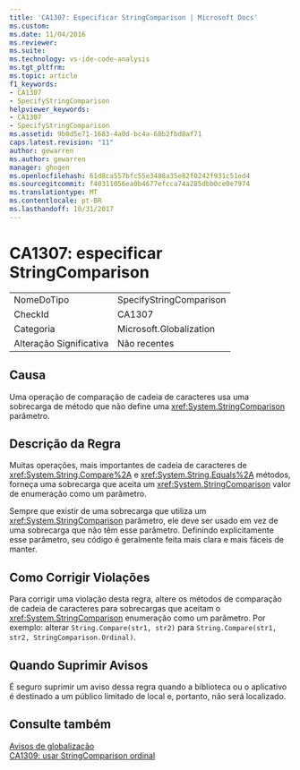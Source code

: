 ```yaml
---
title: 'CA1307: Especificar StringComparison | Microsoft Docs'
ms.custom: 
ms.date: 11/04/2016
ms.reviewer: 
ms.suite: 
ms.technology: vs-ide-code-analysis
ms.tgt_pltfrm: 
ms.topic: article
f1_keywords:
- CA1307
- SpecifyStringComparison
helpviewer_keywords:
- CA1307
- SpecifyStringComparison
ms.assetid: 9b0d5e71-1683-4a0d-bc4a-68b2fbd8af71
caps.latest.revision: "11"
author: gewarren
ms.author: gewarren
manager: ghogen
ms.openlocfilehash: 61d8ca557bfc55e3488a35e82f0242f931c51ed4
ms.sourcegitcommit: f40311056ea0b4677efcca74a285dbb0ce0e7974
ms.translationtype: MT
ms.contentlocale: pt-BR
ms.lasthandoff: 10/31/2017
---
```

# <a name="ca1307-specify-stringcomparison"></a>CA1307: especificar StringComparison
|||  
|-|-|  
|NomeDoTipo|SpecifyStringComparison|  
|CheckId|CA1307|  
|Categoria|Microsoft.Globalization|  
|Alteração Significativa|Não recentes|  
  
## <a name="cause"></a>Causa  
 Uma operação de comparação de cadeia de caracteres usa uma sobrecarga de método que não define uma <xref:System.StringComparison> parâmetro.  
  
## <a name="rule-description"></a>Descrição da Regra  
 Muitas operações, mais importantes de cadeia de caracteres de <xref:System.String.Compare%2A> e <xref:System.String.Equals%2A> métodos, forneça uma sobrecarga que aceita um <xref:System.StringComparison> valor de enumeração como um parâmetro.  
  
 Sempre que existir de uma sobrecarga que utiliza um <xref:System.StringComparison> parâmetro, ele deve ser usado em vez de uma sobrecarga que não têm esse parâmetro. Definindo explicitamente esse parâmetro, seu código é geralmente feita mais clara e mais fáceis de manter.  
  
## <a name="how-to-fix-violations"></a>Como Corrigir Violações  
 Para corrigir uma violação desta regra, altere os métodos de comparação de cadeia de caracteres para sobrecargas que aceitam o <xref:System.StringComparison> enumeração como um parâmetro. Por exemplo: alterar `String.Compare(str1, str2)` para `String.Compare(str1, str2, StringComparison.Ordinal)`.  
  
## <a name="when-to-suppress-warnings"></a>Quando Suprimir Avisos  
 É seguro suprimir um aviso dessa regra quando a biblioteca ou o aplicativo é destinado a um público limitado de local e, portanto, não será localizado.  
  
## <a name="see-also"></a>Consulte também  
 [Avisos de globalização](../code-quality/globalization-warnings.md)   
 [CA1309: usar StringComparison ordinal](../code-quality/ca1309-use-ordinal-stringcomparison.md)